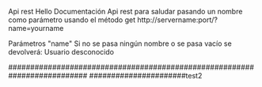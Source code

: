 Api rest Hello
Documentación
Api rest para saludar pasando un nombre como parámetro usando el método get http://servername:port/?name=yourname

Parámetros
"name" Si no se pasa ningún nombre o se pasa vacío se devolverá: Usuario desconocido

##########################################################################
######################test2
